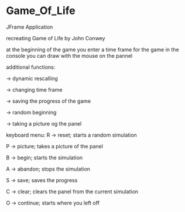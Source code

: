 # Game_Of_Life
JFrame Application 


recreating Game of Life by John Conwey


at the beginning of the game you enter a time frame for the game in the console
you can draw with the mouse on the pannel


additional functions:

-> dynamic rescalling

-> changing time frame

-> saving the progress of the game

-> random beginning

-> taking a picture og the panel


keyboard menu:
R -> reset; starts a random simulation

P -> picture; takes a picture of the panel

B -> begin; starts the simulation

A -> abandon; stops the simulation

S -> save; saves the progress

C -> clear; clears the panel from the current simulation

O -> continue; starts where you left off
